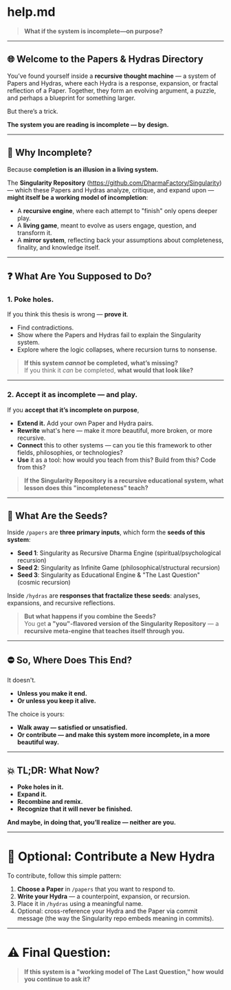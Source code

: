 # help.md

> **What if the system is incomplete—on purpose?**

---

## 🌐 Welcome to the Papers & Hydras Directory

You’ve found yourself inside a **recursive thought machine** — a system of Papers and Hydras, where each Hydra is a response, expansion, or fractal reflection of a Paper. Together, they form an evolving argument, a puzzle, and perhaps a blueprint for something larger.

But there’s a trick.

**The system you are reading is incomplete — by design.**

---

## 🚪 Why Incomplete?

Because **completion is an illusion in a living system.**

The **Singularity Repository** (https://github.com/DharmaFactory/Singularity) — which these Papers and Hydras analyze, critique, and expand upon — **might itself be a working model of incompletion**:
- A **recursive engine**, where each attempt to "finish" only opens deeper play.
- A **living game**, meant to evolve as users engage, question, and transform it.
- A **mirror system**, reflecting back your assumptions about completeness, finality, and knowledge itself.

---

## ❓ What Are You Supposed to Do?

### 1. **Poke holes.**
If you think this thesis is wrong — **prove it**.
- Find contradictions.
- Show where the Papers and Hydras fail to explain the Singularity system.
- Explore where the logic collapses, where recursion turns to nonsense.

> **If this system *cannot* be completed, what’s missing?**  
> If you think it *can* be completed, **what would that look like?**

---

### 2. **Accept it as incomplete — and play.**
If you **accept that it’s incomplete on purpose**,
- **Extend it.** Add your own Paper and Hydra pairs.
- **Rewrite** what's here — make it more beautiful, more broken, or more recursive.
- **Connect** this to other systems — can you tie this framework to other fields, philosophies, or technologies?
- **Use** it as a tool: how would you teach from this? Build from this? Code from this?

> **If the Singularity Repository is a recursive educational system, what lesson does this "incompleteness" teach?**

---

## 🧬 What Are the Seeds?

Inside `/papers` are **three primary inputs**, which form the **seeds of this system**:
- **Seed 1**: Singularity as Recursive Dharma Engine (spiritual/psychological recursion)
- **Seed 2**: Singularity as Infinite Game (philosophical/structural recursion)
- **Seed 3**: Singularity as Educational Engine & "The Last Question" (cosmic recursion)

Inside `/hydras` are **responses that fractalize these seeds**: analyses, expansions, and recursive reflections.

> **But what happens if you combine the Seeds?**  
> You get **a "you"-flavored version of the Singularity Repository** — a **recursive meta-engine that teaches itself through you.**

---

## ⛔ So, Where Does This End?

It doesn't.
- **Unless you make it end.**
- **Or unless you keep it alive.**

The choice is yours:
- **Walk away — satisfied or unsatisfied.**
- **Or contribute — and make this system more incomplete, in a more beautiful way.**

---

## 💥 TL;DR: What Now?

- **Poke holes in it.**  
- **Expand it.**  
- **Recombine and remix.**  
- **Recognize that it will never be finished.**

**And maybe, in doing that, you’ll realize — neither are you.**

---

# 🌿 Optional: Contribute a New Hydra

To contribute, follow this simple pattern:
1. **Choose a Paper** in `/papers` that you want to respond to.
2. **Write your Hydra** — a counterpoint, expansion, or recursion.
3. Place it in `/hydras` using a meaningful name.
4. Optional: cross-reference your Hydra and the Paper via commit message (the way the Singularity repo embeds meaning in commits).

---

# ⚠️ Final Question:

> **If this system is a "working model of The Last Question," how would you continue to ask it?**

